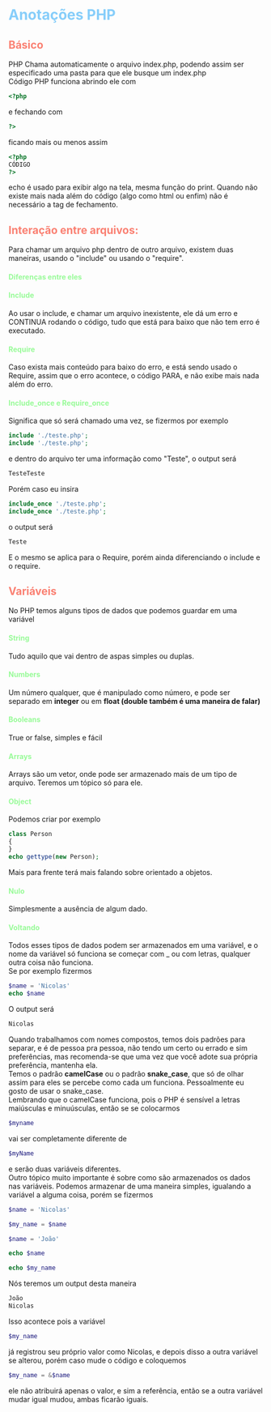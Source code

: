 # <span style="color: #87CEFA">Anotações PHP</span>

## <span style="color: #FA8072">Básico</span>

PHP Chama automaticamente o arquivo index.php, podendo assim ser especificado uma pasta para que ele busque um index.php  
Código PHP funciona abrindo ele com

```php
<?php
```

e fechando com

```php
?>
```

ficando mais ou menos assim

```php
<?php
CÓDIGO
?>
```

echo é usado para exibir algo na tela, mesma função do print. Quando não existe mais nada além do código (algo como html ou enfim) não é necessário a tag de fechamento.

## <span style="color: #FA8072">Interação entre arquivos:</span>

Para chamar um arquivo php dentro de outro arquivo, existem duas maneiras, usando o "include" ou usando o "require".

#### <span style="color: #98FB98">Diferenças entre eles</span>

#### <span style="color: #98FB98">Include</span>

Ao usar o include, e chamar um arquivo inexistente, ele dá um erro e CONTINUA rodando o código, tudo que está para baixo que não tem erro é executado.

#### <span style="color: #98FB98">Require</span>

Caso exista mais conteúdo para baixo do erro, e está sendo usado o Require, assim que o erro acontece, o código PARA, e não exibe mais nada além do erro.

#### <span style="color: #98FB98">Include_once e Require_once</span>

Significa que só será chamado uma vez, se fizermos por exemplo

```php
include './teste.php';
include './teste.php';
```

e dentro do arquivo ter uma informação como "Teste", o output será

```php
TesteTeste
```

Porém caso eu insira

```php
include_once './teste.php';
include_once './teste.php';
```

o output será

```php
Teste
```

E o mesmo se aplica para o Require, porém ainda diferenciando o include e o require.

## <span style="color: #FA8072">Variáveis</span>

No PHP temos alguns tipos de dados que podemos guardar em uma variável

#### <span style="color: #98FB98">String</span>

Tudo aquilo que vai dentro de aspas simples ou duplas.

#### <span style="color: #98FB98">Numbers</span>

Um número qualquer, que é manipulado como número, e pode ser separado em **integer** ou em **float (double também é uma maneira de falar)**

#### <span style="color: #98FB98">Booleans</span>

True or false, simples e fácil

#### <span style="color: #98FB98">Arrays</span>

Arrays são um vetor, onde pode ser armazenado mais de um tipo de arquivo. Teremos um tópico só para ele.

#### <span style="color: #98FB98">Object</span>

Podemos criar por exemplo

```php
class Person
{
}
echo gettype(new Person);
```

Mais para frente terá mais falando sobre orientado a objetos.

#### <span style="color: #98FB98">Nulo</span>

Simplesmente a ausência de algum dado.

#### <span style="color: #98FB98">Voltando</span>

Todos esses tipos de dados podem ser armazenados em uma variável, e o nome da variável só funciona se começar com \_ ou com letras, qualquer outra coisa não funciona.  
Se por exemplo fizermos

```php
$name = 'Nicolas'
echo $name
```

O output será

```php
Nicolas
```

Quando trabalhamos com nomes compostos, temos dois padrões para separar, e é de pessoa pra pessoa, não tendo um certo ou errado e sim preferências, mas recomenda-se que uma vez que você adote sua própria preferência, mantenha ela.  
Temos o padrão **camelCase** ou o padrão **snake_case**, que só de olhar assim para eles se percebe como cada um funciona. Pessoalmente eu gosto de usar o snake_case.  
Lembrando que o camelCase funciona, pois o PHP é sensível a letras maiúsculas e minuúsculas, então se se colocarmos 

```php
$myname
```

vai ser completamente diferente de

```php
$myName
```

e serão duas variáveis diferentes.  
Outro tópico muito importante é sobre como são armazenados os dados nas variáveis. Podemos armazenar de uma maneira simples, igualando a variável a alguma coisa, porém se fizermos

```php
$name = 'Nicolas'

$my_name = $name

$name = 'João'

echo $name

echo $my_name
```

Nós teremos um output desta maneira

```php
João
Nicolas
```

Isso acontece pois a variável

```php
$my_name
```

já registrou seu próprio valor como Nicolas, e depois disso a outra variável se alterou, porém caso mude o código e coloquemos

```php
$my_name = &$name
```

ele não atribuirá apenas o valor, e sim a referência, então se a outra variável mudar igual mudou, ambas ficarão iguais.